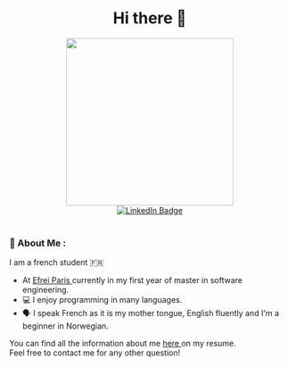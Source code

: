 <div id="header" align="center">
<h1>Hi there 👋 </h1>
  <img src="https://media.giphy.com/media/qgQUggAC3Pfv687qPC/giphy.gif" width="300px">
</div>


<div id="badges" align="center">
<a href="https://www.linkedin.com/in/baptiste-keunebroek-95a2ab194/?originalSubdomain=fr">
  <img src="https://img.shields.io/badge/LinkedIn-blue?style=for-the-badge&logo=linkedin&logoColor=white" alt="LinkedIn Badge"/>
  </a>
  <br>
  <img src="https://komarev.com/ghpvc/?username=Baptistekeunbroek&style=flat-square&color=blue" alt=""/>
</div>
<br>

### 	:speech_balloon: About Me :
I am a french student :fr: 
- At <a href="https://www.efrei.fr/?gclid=Cj0KCQjw48OaBhDWARIsAMd966BE9TdUlLAqJ6iRU67C7ElhnEIzam7l8JqzL1zwXNKoTYRx4jzq_EsaAkvzEALw_wcB">Efrei Paris </a> currently in my first year of master in software engineering.
- :computer: I enjoy programming in many languages.
- :speaking_head: I speak French as it is my mother tongue, English fluently and I'm a beginner in Norwegian.

You can find all the information about me <a href="[https://www.linkedin.com/in/baptiste-keunebroek-95a2ab194/overlay/1635523426606/single-media-viewer/?profileId=ACoAAC2bEZYBT2qQCet0nr_jx_Rm0Qew2kyGX5I]"> here </a> on my resume. <br>
Feel free to contact me for any other question!
